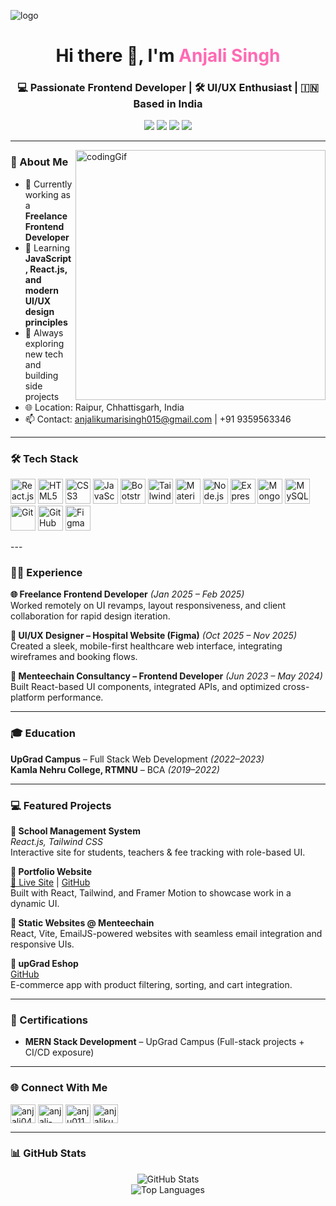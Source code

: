 ![logo](https://github.com/AnjaliSingh02/AnjaliSingh02/blob/main/banner.png)

<h1 align="center">Hi there 👋, I'm <span style="color:#ff69b4">Anjali Singh</span></h1>
<h3 align="center">💻 Passionate Frontend Developer | 🛠 UI/UX Enthusiast | 🇮🇳 Based in India</h3>

<p align="center">
  <a href="https://anjali-singh-02-portfolio.vercel.app/" target="_blank"><img src="https://img.shields.io/badge/Portfolio-%23ff69b4?style=for-the-badge&logo=vercel&logoColor=white"/></a>
  <a href="mailto:anjalikumarisingh015@gmail.com" target="_blank"><img src="https://img.shields.io/badge/Email-%23ea4335?style=for-the-badge&logo=gmail&logoColor=white"/></a>
  <a href="https://linkedin.com/in/anjali-singh02" target="_blank"><img src="https://img.shields.io/badge/LinkedIn-%230077b5?style=for-the-badge&logo=linkedin&logoColor=white"/></a>
  <a href="https://github.com/anjali-singh02" target="_blank"><img src="https://img.shields.io/badge/GitHub-%2312100E?style=for-the-badge&logo=github&logoColor=white"/></a>
</p>

---

<img align="right" alt="codingGif" width="400" src="https://digitalscholar.in/wp-content/uploads/2022/06/online-learning.gif">

### 🚀 About Me
- 🔭 Currently working as a **Freelance Frontend Developer**
- 🌱 Learning **JavaScript, React.js, and modern UI/UX design principles**
- 🧠 Always exploring new tech and building side projects
- 🌐 Location: Raipur, Chhattisgarh, India
- 📫 Contact: anjalikumarisingh015@gmail.com | +91 9359563346

---

### 🛠 Tech Stack
<p align="left">
  <img src="https://cdn.jsdelivr.net/gh/devicons/devicon/icons/react/react-original.svg" width="40" height="40" alt="React.js" title="React.js"/>
  <img src="https://cdn.jsdelivr.net/gh/devicons/devicon/icons/html5/html5-original.svg" width="40" height="40" alt="HTML5" title="HTML5"/>
  <img src="https://cdn.jsdelivr.net/gh/devicons/devicon/icons/css3/css3-original.svg" width="40" height="40" alt="CSS3" title="CSS3"/>
  <img src="https://cdn.jsdelivr.net/gh/devicons/devicon/icons/javascript/javascript-original.svg" width="40" height="40" alt="JavaScript" title="JavaScript"/>
  <img src="https://cdn.jsdelivr.net/gh/devicons/devicon/icons/bootstrap/bootstrap-original.svg" width="40" height="40" alt="Bootstrap" title="Bootstrap"/>
  <img src="https://www.vectorlogo.zone/logos/tailwindcss/tailwindcss-icon.svg" width="40" height="40" alt="Tailwind CSS" title="Tailwind CSS"/>
  <img src="https://cdn.jsdelivr.net/gh/devicons/devicon/icons/materialui/materialui-original.svg" width="40" height="40" alt="Material UI" title="Material UI"/>
  <img src="https://cdn.jsdelivr.net/gh/devicons/devicon/icons/nodejs/nodejs-original.svg" width="40" height="40" alt="Node.js" title="Node.js"/>
  <img src="https://cdn.jsdelivr.net/gh/devicons/devicon/icons/express/express-original.svg" width="40" height="40" alt="Express.js" title="Express.js"/>
  <img src="https://cdn.jsdelivr.net/gh/devicons/devicon/icons/mongodb/mongodb-original.svg" width="40" height="40" alt="MongoDB" title="MongoDB"/>
  <img src="https://cdn.jsdelivr.net/gh/devicons/devicon/icons/mysql/mysql-original.svg" width="40" height="40" alt="MySQL" title="MySQL"/>
  <img src="https://cdn.jsdelivr.net/gh/devicons/devicon/icons/git/git-original.svg" width="40" height="40" alt="Git" title="Git"/>
  <img src="https://cdn.jsdelivr.net/gh/devicons/devicon/icons/github/github-original.svg" width="40" height="40" alt="GitHub" title="GitHub"/>
  <img src="https://cdn.jsdelivr.net/gh/devicons/devicon/icons/figma/figma-original.svg" width="40" height="40" alt="Figma" title="Figma"/>
</p>
---

### 🧑‍💼 Experience
**🌐 Freelance Frontend Developer** *(Jan 2025 – Feb 2025)*  
Worked remotely on UI revamps, layout responsiveness, and client collaboration for rapid design iteration.

**🎨 UI/UX Designer – Hospital Website (Figma)** *(Oct 2025 – Nov 2025)*  
Created a sleek, mobile-first healthcare web interface, integrating wireframes and booking flows.

**🏢 Menteechain Consultancy – Frontend Developer** *(Jun 2023 – May 2024)*  
Built React-based UI components, integrated APIs, and optimized cross-platform performance.

---

### 🎓 Education
**UpGrad Campus** – Full Stack Web Development *(2022–2023)*  
**Kamla Nehru College, RTMNU** – BCA *(2019–2022)*

---

### 💻 Featured Projects

**🔸 School Management System**  
_React.js, Tailwind CSS_  
Interactive site for students, teachers & fee tracking with role-based UI.

**🔸 Portfolio Website**  
[🔗 Live Site](https://anjali-singh-02-portfolio.vercel.app/) | [GitHub](https://github.com/anjali-singh02/portfolio)  
Built with React, Tailwind, and Framer Motion to showcase work in a dynamic UI.

**🔸 Static Websites @ Menteechain**  
React, Vite, EmailJS-powered websites with seamless email integration and responsive UIs.

**🔸 upGrad Eshop**  
[GitHub](https://github.com/anjali-singh02/upGrad-Eshop)  
E-commerce app with product filtering, sorting, and cart integration.

---

### 📜 Certifications
- **MERN Stack Development** – UpGrad Campus (Full-stack projects + CI/CD exposure)

---

### 🌐 Connect With Me
<p align="left">
<a href="https://twitter.com/anjali04051502" target="blank"><img align="center" src="https://raw.githubusercontent.com/rahuldkjain/github-profile-readme-generator/master/src/images/icons/Social/twitter.svg" alt="anjali04051502" height="30" width="40" /></a>
<a href="https://linkedin.com/in/anjali-singh02" target="blank"><img align="center" src="https://raw.githubusercontent.com/rahuldkjain/github-profile-readme-generator/master/src/images/icons/Social/linked-in-alt.svg" alt="anjali-singh02" height="30" width="40" /></a>
<a href="https://instagram.com/anju01173/" target="blank"><img align="center" src="https://raw.githubusercontent.com/rahuldkjain/github-profile-readme-generator/master/src/images/icons/Social/instagram.svg" alt="anju01173/" height="30" width="40" /></a>
<a href="https://www.hackerrank.com/anjalikumarisin4" target="blank"><img align="center" src="https://raw.githubusercontent.com/rahuldkjain/github-profile-readme-generator/master/src/images/icons/Social/hackerrank.svg" alt="anjalikumarisin4" height="30" width="40" /></a>
</p>

---

### 📊 GitHub Stats
<p align="center">
  <img src="https://github-readme-stats.vercel.app/api?username=anjali-singh02&show_icons=true&theme=tokyonight" alt="GitHub Stats"/>
  <br/>
  <img src="https://github-readme-stats.vercel.app/api/top-langs/?username=anjali-singh02&layout=compact&theme=tokyonight" alt="Top Languages"/>
</p>
